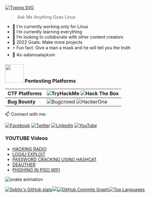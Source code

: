 [![Typing SVG](https://readme-typing-svg.herokuapp.com?color=DE37C1&vCenter=true&width=500&height=35&lines=+root@cli:>+whoami_;I'm+Masum+from+Bangladesh+)](http://in.milind.live)
> Ask Me Anything Goes Linux

- 🔭 I'm currently working only for Linux
- 🌱 I’m currently learning everything  
- 👯 I’m looking to collaborate with other content creators
- 🥅 2022 Goals: Make more projects
- ⚡ Fun fact: Give a man a mask and he will tell you the truth
- 🙏 As-salamualaykum

### <img src="https://www.transparentpng.com/thumb/anonymous-mask/guy-fawkes-mask-pictures-10.png" width="60px"> Pentesting Platforms
| **CTF Platforms** | ![TryHackMe](https://img.shields.io/static/v1?style=for-the-badge&message=TryHackMe&color=212C42&logo=TryHackMe&logoColor=FFFFFF&label=) ![Hack The Box](https://img.shields.io/static/v1?style=for-the-badge&message=Hack+The+Box&color=222222&logo=Hack+The+Box&logoColor=9FEF00&label=) | 
:--- | :---
| **Bug Bounty** | ![Bugcrowd](https://img.shields.io/static/v1?style=for-the-badge&message=Bugcrowd&color=F26822&logo=Bugcrowd&logoColor=FFFFFF&label=) ![HackerOne](https://img.shields.io/static/v1?style=for-the-badge&message=HackerOne&color=494649&logo=HackerOne&logoColor=FFFFFF&label=) |

📫 Connect with me:

[![Facebook](https://img.shields.io/badge/facebook-%231877F2.svg?&style=for-the-badge&logo=facebook&logoColor=white)](https://www.facebook.com/FreelancerMasumForLinux/) [![Twitter](https://img.shields.io/badge/twitter-%231DA1F2.svg?&style=for-the-badge&logo=twitter&logoColor=white)](https://twitter.com/AnythingLinux) [![LinkedIn](https://img.shields.io/badge/linkedin-%230077B5.svg?&style=for-the-badge&logo=linkedin&logoColor=white)]([https://www.linkedin.com/in/0xbitx/](https://www.linkedin.com/in/linuxgun/)) [![YouTube](https://img.shields.io/badge/youtube-%23FF0000.svg?&style=for-the-badge&logo=youtube&logoColor=white)](https://www.youtube.com/channel/UC_LhLBOii1lnAzxjKyIQ8Mw) 


### YOUTUBE Videos

<!-- YOUTUBE:START -->
- [HACKING RADIO](https://www.youtube.com/watch?v=HEN9XuCs1cU)
- [LOG4J EXPLOIT](https://www.youtube.com/watch?v=3EGT-TDmGmE&t=32s)
- [PASSWORD CRACKING USING HASHCAT](https://www.youtube.com/watch?v=E4D3WwSJne0)
- [DEAUTHER](https://www.youtube.com/watch?v=Set6ko6IEeY&t=3s)
- [PHISHING IN PISO WIFI](https://www.youtube.com/watch?v=2oazcgd1zGs)
<!-- YOUTUBE:END -->

![snake animation](https://github.com/thatbeautifuldream/thatbeautifuldream/blob/output/github-contribution-grid-snake.svg)

<a
href="http://www.github.com/0xbitx"><img src="https://github-readme-stats.vercel.app/api?username=0xbitx&show_icons=true&hide=&count_private=true&title_color=0891b2&text_color=ffffff&icon_color=0891b2&bg_color=1c1917&hide_border=true&show_icons=true" alt="0xbitx's GitHub stats" /></a><a
                  href="http://www.github.com/0xbitx"><img
                  src="https://github-readme-streak-stats.herokuapp.com/?user=0xbitx&stroke=ffffff&background=1c1917&ring=0891b2&fire=0891b2&currStreakNum=ffffff&currStreakLabel=0891b2&sideNums=ffffff&sideLabels=ffffff&dates=ffffff&hide_border=true" /></a><a
                  href="http://www.github.com/0xbitx"><img src="https://activity-graph.herokuapp.com/graph?username=0xbitx&bg_color=1c1917&color=ffffff&line=0891b2&point=ffffff&area_color=1c1917&area=true&hide_border=true&custom_title=GitHub%20Commits%20Graph" alt="GitHub Commits Graph" /></a><a href="https://github.com/0xbitx" align="left"><img src="https://github-readme-stats.vercel.app/api/top-langs/?username=0xbitx&langs_count=10&title_color=0891b2&text_color=ffffff&icon_color=0891b2&bg_color=1c1917&hide_border=true&locale=en&custom_title=Top%20%Languages" alt="Top Languages" /></a>
